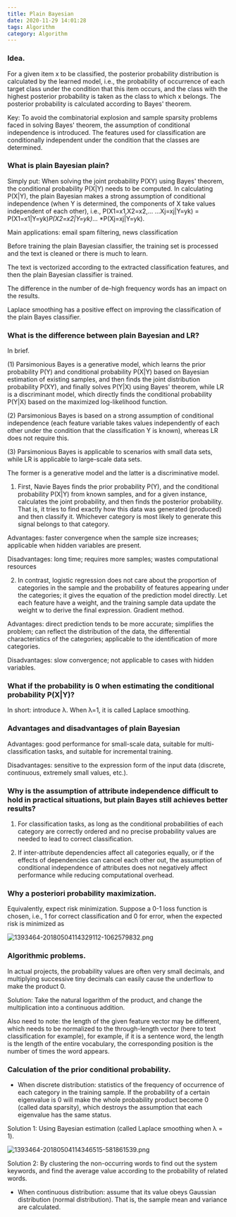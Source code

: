 ```yaml
---
title: Plain Bayesian
date: 2020-11-29 14:01:28
tags: Algorithm
category: Algorithm
---
```



### Idea.

For a given item x to be classified, the posterior probability distribution is calculated by the learned model, i.e., the probability of occurrence of each target class under the condition that this item occurs, and the class with the highest posterior probability is taken as the class to which x belongs. The posterior probability is calculated according to Bayes' theorem.

Key: To avoid the combinatorial explosion and sample sparsity problems faced in solving Bayes' theorem, the assumption of conditional independence is introduced. The features used for classification are conditionally independent under the condition that the classes are determined.

### What is plain Bayesian plain?

Simply put: When solving the joint probability P(XY) using Bayes' theorem, the conditional probability P(X|Y) needs to be computed. In calculating P(X|Y), the plain Bayesian makes a strong assumption of conditional independence (when Y is determined, the components of X take values independent of each other), i.e., P(X1=x1,X2=x2,... ...Xj=xj|Y=yk) = P(X1=x1|Y=yk)*P(X2=x2|Y=yk)*... *P(Xj=xj|Y=yk).

Main applications: email spam filtering, news classification

Before training the plain Bayesian classifier, the training set is processed and the text is cleaned or there is much to learn.

The text is vectorized according to the extracted classification features, and then the plain Bayesian classifier is trained.

The difference in the number of de-high frequency words has an impact on the results.

Laplace smoothing has a positive effect on improving the classification of the plain Bayes classifier.


### What is the difference between plain Bayesian and LR?

In brief.

(1) Parsimonious Bayes is a generative model, which learns the prior probability P(Y) and conditional probability P(X|Y) based on Bayesian estimation of existing samples, and then finds the joint distribution probability P(XY), and finally solves P(Y|X) using Bayes' theorem, while LR is a discriminant model, which directly finds the conditional probability P(Y|X) based on the maximized log-likelihood function.

(2) Parsimonious Bayes is based on a strong assumption of conditional independence (each feature variable takes values independently of each other under the condition that the classification Y is known), whereas LR does not require this.

(3) Parsimonious Bayes is applicable to scenarios with small data sets, while LR is applicable to large-scale data sets.

The former is a generative model and the latter is a discriminative model.

1) First, Navie Bayes finds the prior probability P(Y), and the conditional probability P(X|Y) from known samples, and for a given instance, calculates the joint probability, and then finds the posterior probability. That is, it tries to find exactly how this data was generated (produced) and then classify it. Whichever category is most likely to generate this signal belongs to that category.

Advantages: faster convergence when the sample size increases; applicable when hidden variables are present.

Disadvantages: long time; requires more samples; wastes computational resources

2) In contrast, logistic regression does not care about the proportion of categories in the sample and the probability of features appearing under the categories; it gives the equation of the prediction model directly. Let each feature have a weight, and the training sample data update the weight w to derive the final expression. Gradient method.

Advantages: direct prediction tends to be more accurate; simplifies the problem; can reflect the distribution of the data, the differential characteristics of the categories; applicable to the identification of more categories.

Disadvantages: slow convergence; not applicable to cases with hidden variables.

### What if the probability is 0 when estimating the conditional probability P(X|Y)?

In short: introduce λ. When λ=1, it is called Laplace smoothing. 

### Advantages and disadvantages of plain Bayesian

Advantages: good performance for small-scale data, suitable for multi-classification tasks, and suitable for incremental training.

Disadvantages: sensitive to the expression form of the input data (discrete, continuous, extremely small values, etc.).

### Why is the assumption of attribute independence difficult to hold in practical situations, but plain Bayes still achieves better results?

1) For classification tasks, as long as the conditional probabilities of each category are correctly ordered and no precise probability values are needed to lead to correct classification.

2) If inter-attribute dependencies affect all categories equally, or if the effects of dependencies can cancel each other out, the assumption of conditional independence of attributes does not negatively affect performance while reducing computational overhead.

### Why a posteriori probability maximization.

Equivalently, expect risk minimization. Suppose a 0-1 loss function is chosen, i.e., 1 for correct classification and 0 for error, when the expected risk is minimized as

![1393464-20180504114329112-1062579832.png](1393464-20180504114329112-1062579832.png)

### Algorithmic problems.

In actual projects, the probability values are often very small decimals, and multiplying successive tiny decimals can easily cause the underflow to make the product 0.

Solution: Take the natural logarithm of the product, and change the multiplication into a continuous addition.

Also need to note: the length of the given feature vector may be different, which needs to be normalized to the through-length vector (here to text classification for example), for example, if it is a sentence word, the length is the length of the entire vocabulary, the corresponding position is the number of times the word appears.

### Calculation of the prior conditional probability.

- When discrete distribution: statistics of the frequency of occurrence of each category in the training sample. If the probability of a certain eigenvalue is 0 will make the whole probability product become 0 (called data sparsity), which destroys the assumption that each eigenvalue has the same status.

Solution 1: Using Bayesian estimation (called Laplace smoothing when λ = 1).

![1393464-20180504114346515-581861539.png](1393464-20180504114346515-581861539.png)

Solution 2: By clustering the non-occurring words to find out the system keywords, and find the average value according to the probability of related words.

- When continuous distribution: assume that its value obeys Gaussian distribution (normal distribution). That is, the sample mean and variance are calculated.

